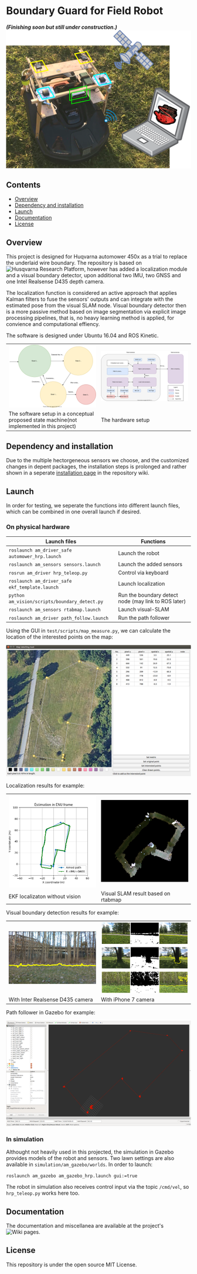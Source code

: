 Boundary Guard for Field Robot 
======
**_(Finishing soon but still under construction.)_**
![](doc/media/projectTheme2.png)

## Contents

- [Overview](#Overview)
- [Dependency and installation](#Installation)
- [Launch](#Launch)
- [Documentation](#Documentation)
- [License](#License)
<!-- - [API documentation](#API-documentation) -->
<!-- - [Read more](##Read-more) -->


## Overview
<a name="Overview"></a>

This project is designed for Huqvarna automower 450x as a trial to replace the underlaid wire boundary. The repository is based on ![Husqvarna Research Platform](https://github.com/HusqvarnaResearch/hrp), however has added a localization module and a visual boundary detector, upon additional two IMU, two GNSS and one Intel Realsense D435 depth camera. 

The localization function is considered an active approach that applies Kalman filters to fuse the sensors' outputs and can integrate with the estimated pose from the visual SLAM node. Visual boundary detector then is a more passive method based on image segmentation via explicit image processing pipelines, that is, no heavy learning method is applied, for convience and computational effiency. 

The software is designed under Ubuntu 16.04 and ROS Kinetic. 

<table>
  <tbody>
  <tr>
    <td width="50%"><img src="doc/media/states.svg"></td>
    <td width="50%"><img src="doc/media/HardwareSetup.svg"></td>
  </tr>    
  <tr>
    <td>The software setup in a conceptual proposed state machine(not implemented in this project)</td>
    <td>The hardware setup</td>
  </tr> 
  </tbody>
</table>




## Dependency and installation
<a name="Installation"></a>

Due to the multiple hectorgeneous sensors we choose, and the customized changes in depent packages, the installation steps is prolonged and rather shown in a seperate [installation page](https://github.com/TianzeLi/hrp_myversion/wiki/Installation) in the repository wiki. 


## Launch
<a name="Launch"></a>

In order for testing, we seperate the functions into different launch files, which can be combined in one overall launch if desired.

### On physical hardware

Launch files   | Functions
-------------- | -------
`roslaunch am_driver_safe automower_hrp.launch`	| Launch the robot
`roslaunch am_sensors sensors.launch`          	| Launch the added sensors
`rosrun am_driver hrp_teleop.py`            	| Control via keyboard
`roslaunch am_driver_safe ekf_template.launch`  | Launch localization
`python am_vision/scripts/boundary_detect.py`   | Run the boundary detect node (may link to ROS later)
`roslaunch am_sensors rtabmap.launch`           | Launch visual-SLAM
`roslaunch am_driver path_follow.launch`		| Run the path follower

Using the GUI in `test/scripts/map_measure.py`, we can calculate the location of the interested points on the map:

![](doc/media/mapGUI.png)

Localization results for example: 

<table>
  <tbody>
  <tr>
    <td width="50%"><img src="doc/media/EncoderwTwoIMUwMagwGNSSAdaptive.png"></td>
    <td width="50%"><img src="doc/media/vSLAMMapping.png"></td>
  </tr>    
  <tr>
    <td>EKF localizaton without vision</td>
    <td> Visual SLAM result based on rtabmap</td>
  </tr> 
  </tbody>
</table>


Visual boundary detection results for example:

<table>
  <tbody>
  <tr>
    <td width="50%"><img src="doc/media/boundary_detect.png"></td>
    <td width="50%"><img src="doc/media/segResult.png"></td>
  </tr>    
  <tr>
    <td>With Inter Realsense D435 camera</td>
    <td>With iPhone 7 camera</td>
  </tr> 
  </tbody>
</table>


Path follower in Gazebo for example: 

![](doc/media/pathFollowerGazebo.png)




### In simulation
Althought not heavily used in this projected, the simulation in Gazebo provides models of the robot and sensors. Two lawn settings are also available in `simulation/am_gazebo/worlds`. In order to launch: 
```
roslaunch am_gazebo am_gazebo_hrp.launch gui:=true
```
The robot in simulation also receives control input via the topic `/cmd/vel`, so `hrp_teleop.py` works here too.




## Documentation
<a name="Documentation"></a>

The documentation and miscellanea are available at the project's ![Wiki pages](https://github.com/TianzeLi/hrp_myversion/wiki).


## License
<a name="License"></a>

This repository is under the open source MIT License. 
